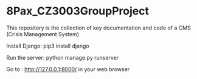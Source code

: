 # 8Pax_CZ3003GroupProject
This repository is the collection of key documentation and code of a CMS (Crisis Management System)

Install Django: pip3 install django

Run the server: python manage.py runserver

Go to : http://127.0.0.1:8000/ in your web browser
